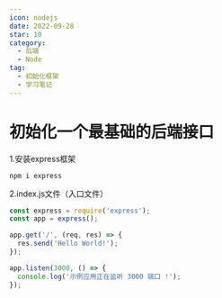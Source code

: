 ```yaml
---
icon: nodejs
date: 2022-09-28
star: 10
category:
  - 后端
  - Node
tag:
  - 初始化框架
  - 学习笔记
---
```


# 初始化一个最基础的后端接口

1.安装express框架

`npm i express`

2.index.js文件（入口文件）
```js
const express = require('express');
const app = express();

app.get('/', (req, res) => {
  res.send('Hello World!');
});

app.listen(3000, () => {
  console.log('示例应用正在监听 3000 端口 !');
});
```